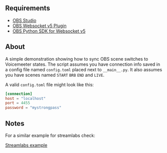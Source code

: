 ## Requirements

-   [OBS Studio](https://obsproject.com/)
-   [OBS Websocket v5 Plugin](https://github.com/obsproject/obs-websocket/releases/tag/5.0.0)
-   [OBS Python SDK for Websocket v5](https://github.com/aatikturk/obsstudio_sdk)

## About

A simple demonstration showing how to sync OBS scene switches to Voicemeeter states. The script assumes you have connection info saved in
a config file named `config.toml` placed next to `__main__.py`. It also assumes you have scenes named `START` `BRB` `END` and `LIVE`.

A valid `config.toml` file might look like this:

```toml
[connection]
host = "localhost"
port = 4455
password = "mystrongpass"
```

## Notes

For a similar example for streamlabs check:

[Streamlabs example](https://github.com/onyx-and-iris/PySLOBS/blob/master/examples/scenerotate.py)

